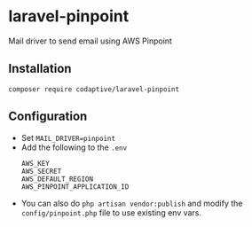 # laravel-pinpoint

Mail driver to send email using AWS Pinpoint

## Installation

```
composer require codaptive/laravel-pinpoint
```

## Configuration

- Set `MAIL_DRIVER=pinpoint`
- Add the following to the `.env`
  ```
  AWS_KEY
  AWS_SECRET
  AWS_DEFAULT_REGION
  AWS_PINPOINT_APPLICATION_ID
  ```
- You can also do `php artisan vendor:publish` and modify the `config/pinpoint.php` file to use existing env vars.
